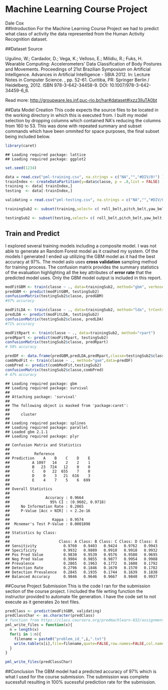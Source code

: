 # Machine Learning Course Project
Dale Cox  
##Introduction 
For the Machine Learning Course Project we had to predict what class of activity the data represented from the Human Activity Recognition dataset. 

##Dataset Source 

Ugulino, W.; Cardador, D.; Vega, K.; Velloso, E.; Milidiu, R.; Fuks, H. Wearable Computing: Accelerometers' Data Classification of Body Postures and Movements. Proceedings of 21st Brazilian Symposium on Artificial Intelligence. Advances in Artificial Intelligence - SBIA 2012. In: Lecture Notes in Computer Science. , pp. 52-61. Curitiba, PR: Springer Berlin / Heidelberg, 2012. ISBN 978-3-642-34458-9. DOI: 10.1007/978-3-642-34459-6_6. 

Read more: http://groupware.les.inf.puc-rio.br/har#dataset#ixzz3lluTA0bt

##Data Model Creation
This code expects the source files to be located in the working directory in which this is executed from. I built my model selection by dropping columns which contained NA's reducing the columns from 160 to 53. This was done with repeated summary and subset commands which have been ommited for space purposes, the final subset being included below. 


```r
library(caret)
```

```
## Loading required package: lattice
## Loading required package: ggplot2
```

```r
set.seed(1234)

data = read.csv("pml-training.csv", na.strings = c("NA","","#DIV/0!") )
trainIndex <- createDataPartition(y=data$classe, p = .8,list = FALSE)
training <- data[ trainIndex,]
testing  <- data[-trainIndex,]

validating = read.csv("pml-testing.csv", na.strings = c("NA","","#DIV/0!") )

trainingSub2 <- subset(training,select= c( roll_belt,pitch_belt,yaw_belt,total_accel_belt, gyros_belt_x,gyros_belt_y,gyros_belt_z,accel_belt_x,accel_belt_y, accel_belt_z, magnet_belt_x, magnet_belt_y, magnet_belt_z, roll_arm, pitch_arm, yaw_arm, total_accel_arm,gyros_arm_x,gyros_arm_y,gyros_arm_z,accel_arm_x,accel_arm_y,accel_arm_z,magnet_arm_x, magnet_arm_y,magnet_arm_z,roll_dumbbell,pitch_dumbbell,yaw_dumbbell,total_accel_dumbbell, gyros_dumbbell_x,gyros_dumbbell_y,gyros_dumbbell_z,accel_dumbbell_x,accel_dumbbell_y,accel_dumbbell_z,magnet_dumbbell_x,magnet_dumbbell_y, magnet_dumbbell_z,roll_forearm,pitch_forearm,yaw_forearm, total_accel_forearm,gyros_forearm_x, gyros_forearm_y,gyros_forearm_z,    accel_forearm_x,   accel_forearm_y,accel_forearm_z,magnet_forearm_x,magnet_forearm_y, magnet_forearm_z,classe ))

testingSub2 <- subset(testing,select= c( roll_belt,pitch_belt,yaw_belt,total_accel_belt, gyros_belt_x,gyros_belt_y,gyros_belt_z,accel_belt_x,accel_belt_y, accel_belt_z, magnet_belt_x, magnet_belt_y, magnet_belt_z, roll_arm, pitch_arm, yaw_arm, total_accel_arm,gyros_arm_x,gyros_arm_y,gyros_arm_z,accel_arm_x,accel_arm_y,accel_arm_z,magnet_arm_x, magnet_arm_y,magnet_arm_z,roll_dumbbell,pitch_dumbbell,yaw_dumbbell,total_accel_dumbbell, gyros_dumbbell_x,gyros_dumbbell_y,gyros_dumbbell_z,accel_dumbbell_x,accel_dumbbell_y,accel_dumbbell_z,magnet_dumbbell_x,magnet_dumbbell_y, magnet_dumbbell_z,roll_forearm,pitch_forearm,yaw_forearm, total_accel_forearm,gyros_forearm_x, gyros_forearm_y,gyros_forearm_z,    accel_forearm_x,   accel_forearm_y,accel_forearm_z,magnet_forearm_x,magnet_forearm_y, magnet_forearm_z,classe ))
```

## Train and Predict
I explored several training models including a composite model. I was not able to generate an Random Forest model as it crashed my system. Of the models I generated I ended up utilizing the GBM model as it had the best accuracy at 97%. The model aslo uses **cross validation** sampling method for training process. The confusion matrix provides the summary statistics of the evaluation highlighting all the key attributes of **error rate** that the predicted model uses. Only the GBM model output is included in this report.   


```r
modFitGBM <- train(classe ~ ., data=trainingSub2, method="gbm", verbose = FALSE, trControl = trainControl(method="cv",))
predGBM <- predict(modFitGBM, testingSub2)
confusionMatrix(testingSub2$classe, predGBM)
#97% accuracy

modFitLDA <- train(classe ~ ., data=trainingSub2, method="lda", trControl = trainControl(method="cv",))
predLDA <- predict(modFitLDA, testingSub2)
confusionMatrix(testingSub2$classe, predLDA)
#71% accuracy

modFitRpart <- train(classe ~ ., data=trainingSub2, method="rpart")
predRpart <- predict(modFitRpart, testingSub2)
confusionMatrix(testingSub2$classe, predRpart)
# 50% accuracy

predDF <- data.frame(predGBM,predLDA,predRpart,classe=testingSub2$classe)
combModFit <- train(classe ~ ., method="gam",data=predDF)
combPred <- predict(combModFit,testingSub2)
confusionMatrix(testingSub2$classe,combPred)
# 47% accuracy 
```


```
## Loading required package: gbm
## Loading required package: survival
## 
## Attaching package: 'survival'
## 
## The following object is masked from 'package:caret':
## 
##     cluster
## 
## Loading required package: splines
## Loading required package: parallel
## Loaded gbm 2.1.1
## Loading required package: plyr
```

```
## Confusion Matrix and Statistics
## 
##           Reference
## Prediction    A    B    C    D    E
##          A 1097   14    2    2    1
##          B   23  724   12    0    0
##          C    0   22  655    7    0
##          D    0    3   21  616    3
##          E    4    7    5    6  699
## 
## Overall Statistics
##                                           
##                Accuracy : 0.9664          
##                  95% CI : (0.9602, 0.9718)
##     No Information Rate : 0.2865          
##     P-Value [Acc > NIR] : < 2.2e-16       
##                                           
##                   Kappa : 0.9574          
##  Mcnemar's Test P-Value : 0.0001898       
## 
## Statistics by Class:
## 
##                      Class: A Class: B Class: C Class: D Class: E
## Sensitivity            0.9760   0.9403   0.9424   0.9762   0.9943
## Specificity            0.9932   0.9889   0.9910   0.9918   0.9932
## Pos Pred Value         0.9830   0.9539   0.9576   0.9580   0.9695
## Neg Pred Value         0.9904   0.9855   0.9877   0.9954   0.9988
## Prevalence             0.2865   0.1963   0.1772   0.1608   0.1792
## Detection Rate         0.2796   0.1846   0.1670   0.1570   0.1782
## Detection Prevalence   0.2845   0.1935   0.1744   0.1639   0.1838
## Balanced Accuracy      0.9846   0.9646   0.9667   0.9840   0.9937
```


##Course Project Submission 
This is the code I ran for the submission section of the course project. I included the file wrting function the instructor provided to automate file generation. I have the code set to not execute as it generates 2o text files.  

```r
predClass <- predict(modFitGBM, validating)
predClassChar <- as.character(predClass)
# function from https://class.coursera.org/predmachlearn-032/assignment/view?assignment_id=5
pml_write_files = function(x){
  n = length(x)
  for(i in 1:n){
    filename = paste0("problem_id_",i,".txt")
    write.table(x[i],file=filename,quote=FALSE,row.names=FALSE,col.names=FALSE)
  }
}

pml_write_files(predClassChar)
```

##Conclusion 
The GBM model had a predicted accuracy of 97% which is what I used for the course submission. The submission was complete sucessfull resulting in 100% sucessful prediction rate for the submission. 
